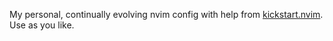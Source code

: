 My personal, continually evolving nvim config with help from [kickstart.nvim](https://github.com/nvim-lua/kickstart.nvim). Use as you like. 
